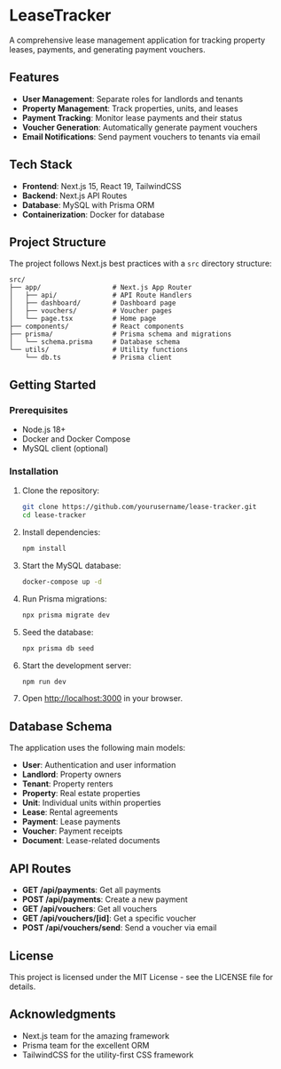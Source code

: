 # LeaseTracker

A comprehensive lease management application for tracking property leases, payments, and generating payment vouchers.

## Features

- **User Management**: Separate roles for landlords and tenants
- **Property Management**: Track properties, units, and leases
- **Payment Tracking**: Monitor lease payments and their status
- **Voucher Generation**: Automatically generate payment vouchers
- **Email Notifications**: Send payment vouchers to tenants via email

## Tech Stack

- **Frontend**: Next.js 15, React 19, TailwindCSS
- **Backend**: Next.js API Routes
- **Database**: MySQL with Prisma ORM
- **Containerization**: Docker for database

## Project Structure

The project follows Next.js best practices with a `src` directory structure:

```
src/
├── app/                  # Next.js App Router
│   ├── api/              # API Route Handlers
│   ├── dashboard/        # Dashboard page
│   ├── vouchers/         # Voucher pages
│   └── page.tsx          # Home page
├── components/           # React components
├── prisma/               # Prisma schema and migrations
│   └── schema.prisma     # Database schema
└── utils/                # Utility functions
    └── db.ts             # Prisma client
```

## Getting Started

### Prerequisites

- Node.js 18+
- Docker and Docker Compose
- MySQL client (optional)

### Installation

1. Clone the repository:
   ```bash
   git clone https://github.com/yourusername/lease-tracker.git
   cd lease-tracker
   ```

2. Install dependencies:
   ```bash
   npm install
   ```

3. Start the MySQL database:
   ```bash
   docker-compose up -d
   ```

4. Run Prisma migrations:
   ```bash
   npx prisma migrate dev
   ```

5. Seed the database:
   ```bash
   npx prisma db seed
   ```

6. Start the development server:
   ```bash
   npm run dev
   ```

7. Open [http://localhost:3000](http://localhost:3000) in your browser.

## Database Schema

The application uses the following main models:

- **User**: Authentication and user information
- **Landlord**: Property owners
- **Tenant**: Property renters
- **Property**: Real estate properties
- **Unit**: Individual units within properties
- **Lease**: Rental agreements
- **Payment**: Lease payments
- **Voucher**: Payment receipts
- **Document**: Lease-related documents

## API Routes

- **GET /api/payments**: Get all payments
- **POST /api/payments**: Create a new payment
- **GET /api/vouchers**: Get all vouchers
- **GET /api/vouchers/[id]**: Get a specific voucher
- **POST /api/vouchers/send**: Send a voucher via email

## License

This project is licensed under the MIT License - see the LICENSE file for details.

## Acknowledgments

- Next.js team for the amazing framework
- Prisma team for the excellent ORM
- TailwindCSS for the utility-first CSS framework
